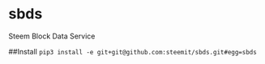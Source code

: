 # sbds
Steem Block Data Service

##Install
```pip3 install -e git+git@github.com:steemit/sbds.git#egg=sbds```
